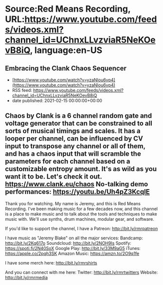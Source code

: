 # Source:Red Means Recording, URL:https://www.youtube.com/feeds/videos.xml?channel_id=UChnxLLvzviaR5NeKOevB8iQ, language:en-US

## Embracing the Clank Chaos Sequencer
 - [https://www.youtube.com/watch?v=yzaNlou6vp4](https://www.youtube.com/watch?v=yzaNlou6vp4)
 - RSS feed: https://www.youtube.com/feeds/videos.xml?channel_id=UChnxLLvzviaR5NeKOevB8iQ
 - date published: 2021-02-15 00:00:00+00:00

Chaos by Clank is a 6 channel random gate and voltage generator that can be constrained to all sorts of musical timings and scales. It has a looper per channel, can be influenced by CV input to transpose any channel or all of them, and has a chaos input that will scramble the parameters for each channel based on a customizable entropy amount. It's as wild as you want it to be. Let's check it out. https://www.clank.eu/chaos
No-talking demo performances: https://youtu.be/Uh4pZ3KcqlE
------------------------------------
Thank you for watching. My name is Jeremy, and this is Red Means Recording. I've been making music for a few decades now, and this channel is a place to make music and to talk about the tools and techniques to make music with. We'll use synths, drum machines, modular gear, and software. 

If you'd like to support the channel, I have a Patreon:  http://bit.ly/rmrpatreon

I have music as "Jeremy Blake" on all the major services: 
Bandcamp: http://bit.ly/2Kq617o
Soundcloud: http://bit.ly/2NOH9Is
Spotify: https://spoti.fi/2N40SoX
Google Play: http://bit.ly/33M9aG5
iTunes: https://apple.co/2pqh3SK
Amazon Music: https://amzn.to/2O9q1fe

I have some merch here: http://bit.ly/rmrshirts

And you can connect with me here: 
Twitter: http://bit.ly/rmrtwitters
Website: http://bit.ly/rmrmedia


